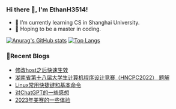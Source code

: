 ### Hi there 👋, I'm EthanH3514!

- 🌱 I’m currently learning CS in Shanghai University.
- 🎈 Hoping to be a master in coding.

[![Anurag's GitHub stats](https://github-readme-stats.vercel.app/api?username=EthanH3514&show_icons=true&theme=tokyonight)](https://github.com/anuraghazra/github-readme-stats)
[![Top Langs](https://github-readme-stats.vercel.app/api/top-langs/?username=EthanH3514&layout=compact)](https://github.com/anuraghazra/github-readme-stats)

### **📝Recent Blogs**
<!-- BLOG-POST-LIST:START -->
- [修改host之后快速生效](https://ethanh3514.github.io/2023/04/04/%E4%BF%AE%E6%94%B9host%E4%B9%8B%E5%90%8E%E5%BF%AB%E9%80%9F%E7%94%9F%E6%95%88/)
- [湖南省第十八届大学生计算机程序设计竞赛（HNCPC2022） 题解](https://ethanh3514.github.io/2023/04/04/%E6%B9%96%E5%8D%97%E7%9C%81%E7%AC%AC%E5%8D%81%E5%85%AB%E5%B1%8A%E5%A4%A7%E5%AD%A6%E7%94%9F%E8%AE%A1%E7%AE%97%E6%9C%BA%E7%A8%8B%E5%BA%8F%E8%AE%BE%E8%AE%A1%E7%AB%9E%E8%B5%9B%EF%BC%88HNCPC2022%EF%BC%89-%E9%A2%98%E8%A7%A3/)
- [Linux常用快捷键和基本命令](https://ethanh3514.github.io/2023/03/03/Linux%E5%B8%B8%E7%94%A8%E5%BF%AB%E6%8D%B7%E9%94%AE%E5%92%8C%E5%9F%BA%E6%9C%AC%E5%91%BD%E4%BB%A4/)
- [对ChatGPT的一些感想](https://ethanh3514.github.io/2023/02/21/%E5%AF%B9ChatGPT%E7%9A%84%E4%B8%80%E4%BA%9B%E6%84%9F%E6%83%B3/)
- [2023年美赛的一些体验](https://ethanh3514.github.io/2023/02/21/2023%E5%B9%B4%E7%BE%8E%E8%B5%9B%E7%9A%84%E4%B8%80%E4%BA%9B%E4%BD%93%E9%AA%8C/)
<!-- BLOG-POST-LIST:END -->
